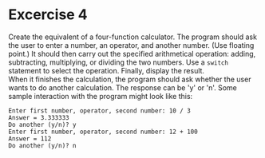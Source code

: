 # Excercise 4

Create the equivalent of a four-function calculator. The program should ask the user to enter a number, an operator, and another number. (Use floating point.) It should then carry out the specified arithmetical operation: adding, subtracting, multiplying, or dividing the two numbers. Use a `switch` statement to select the operation. Finally, display the result.\
When it finishes the calculation, the program should ask whether the user wants to do another calculation. The response can be 'y' or 'n'. Some sample interaction with the program might look like this:

	Enter first number, operator, second number: 10 / 3
	Answer = 3.333333
	Do another (y/n)? y
	Enter first number, operator, second number: 12 + 100
	Answer = 112
	Do another (y/n)? n